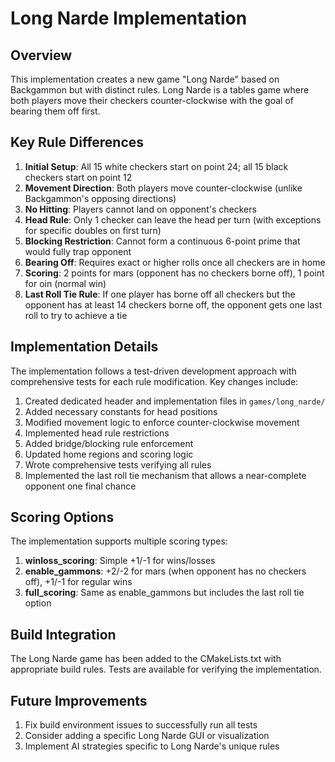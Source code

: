 # Long Narde Implementation

## Overview
This implementation creates a new game "Long Narde" based on Backgammon but with distinct rules. Long Narde is a tables game where both players move their checkers counter-clockwise with the goal of bearing them off first.

## Key Rule Differences
1. **Initial Setup**: All 15 white checkers start on point 24; all 15 black checkers start on point 12
2. **Movement Direction**: Both players move counter-clockwise (unlike Backgammon's opposing directions)
3. **No Hitting**: Players cannot land on opponent's checkers
4. **Head Rule**: Only 1 checker can leave the head per turn (with exceptions for specific doubles on first turn)
5. **Blocking Restriction**: Cannot form a continuous 6-point prime that would fully trap opponent
6. **Bearing Off**: Requires exact or higher rolls once all checkers are in home
7. **Scoring**: 2 points for mars (opponent has no checkers borne off), 1 point for oin (normal win)
8. **Last Roll Tie Rule**: If one player has borne off all checkers but the opponent has at least 14 checkers borne off, the opponent gets one last roll to try to achieve a tie

## Implementation Details
The implementation follows a test-driven development approach with comprehensive tests for each rule modification. Key changes include:

1. Created dedicated header and implementation files in `games/long_narde/`
2. Added necessary constants for head positions
3. Modified movement logic to enforce counter-clockwise movement
4. Implemented head rule restrictions
5. Added bridge/blocking rule enforcement
6. Updated home regions and scoring logic
7. Wrote comprehensive tests verifying all rules
8. Implemented the last roll tie mechanism that allows a near-complete opponent one final chance

## Scoring Options
The implementation supports multiple scoring types:
1. **winloss_scoring**: Simple +1/-1 for wins/losses
2. **enable_gammons**: +2/-2 for mars (when opponent has no checkers off), +1/-1 for regular wins
3. **full_scoring**: Same as enable_gammons but includes the last roll tie option

## Build Integration
The Long Narde game has been added to the CMakeLists.txt with appropriate build rules. Tests are available for verifying the implementation.

## Future Improvements
1. Fix build environment issues to successfully run all tests
2. Consider adding a specific Long Narde GUI or visualization
3. Implement AI strategies specific to Long Narde's unique rules 